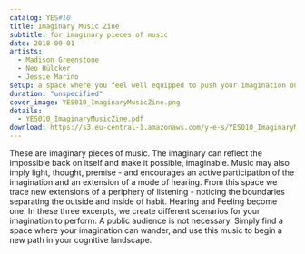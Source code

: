 ```yaml
---
catalog: YES#10
title: Imaginary Music Zine
subtitle: for imaginary pieces of music
date: 2018-09-01
artists:
  - Madison Greenstone
  - Neo Hülcker
  - Jessie Marino
setup: a space where you feel well equipped to push your imagination out
duration: "unspecified"
cover_image: YES010_ImaginaryMusicZine.png
details:
  - YES010_ImaginaryMusicZine.pdf
download: https://s3.eu-central-1.amazonaws.com/y-e-s/YES010_ImaginaryMusicZine.zip
---
```

These are imaginary pieces of music. The imaginary can reflect the impossible back on itself and make it possible, imaginable. Music may also imply light, thought, premise - and encourages an active participation of the imagination and an extension of a mode of hearing. From this space we trace new extensions of a periphery of listening - noticing the boundaries separating the outside and inside of habit. Hearing and Feeling become one. In these three excerpts, we create different scenarios for your imagination to perform. A public audience is not necessary. Simply find a space where your imagination can wander, and use this music to begin a new path in your cognitive landscape.

